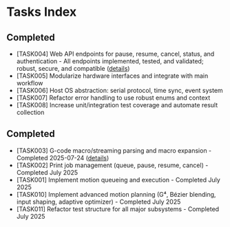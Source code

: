# Tasks Index


## Completed
- [TASK004] Web API endpoints for pause, resume, cancel, status, and authentication - All endpoints implemented, tested, and validated; robust, secure, and compatible ([details](TASK004-web-api-endpoints.md))
- [TASK005] Modularize hardware interfaces and integrate with main workflow
- [TASK006] Host OS abstraction: serial protocol, time sync, event system
- [TASK007] Refactor error handling to use robust enums and context
- [TASK008] Increase unit/integration test coverage and automate result collection


## Completed
- [TASK003] G-code macro/streaming parsing and macro expansion - Completed 2025-07-24 ([details](TASK003-gcode-macro-streaming-parsing.md))
- [TASK002] Print job management (queue, pause, resume, cancel) - Completed July 2025
- [TASK001] Implement motion queueing and execution - Completed July 2025
- [TASK010] Implement advanced motion planning (G⁴, Bézier blending, input shaping, adaptive optimizer) - Completed July 2025
- [TASK011] Refactor test structure for all major subsystems - Completed July 2025

